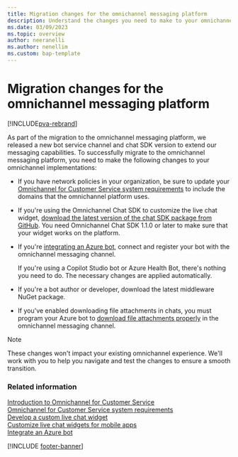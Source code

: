 ```yaml
---
title: Migration changes for the omnichannel messaging platform
description: Understand the changes you need to make to your omnichannel implementations to successfully migrate to the omnichannel messaging platform.
ms.date: 03/09/2023
ms.topic: overview
author: neeranelli
ms.author: nenellim
ms.custom: bap-template
---
```


# Migration changes for the omnichannel messaging platform

[!INCLUDE[pva-rebrand](../../includes/cc-pva-rebrand.md)]

As part of the migration to the omnichannel messaging platform, we released a new bot service channel and chat SDK version to extend our messaging capabilities. To successfully migrate to the omnichannel messaging platform, you need to make the following changes to your omnichannel implementations:

- If you have network policies in your organization, be sure to update your [Omnichannel for Customer Service system requirements](../implement/system-requirements-omnichannel.md) to include the domains that the omnichannel platform uses.

- If you're using the Omnichannel Chat SDK to customize the live chat widget, [download the latest version of the chat SDK package from GitHub](https://github.com/microsoft/omnichannel-chat-sdk#installation). You need Omnichannel Chat SDK 1.1.0 or later to make sure that your widget works on the platform.

- If you're [integrating an Azure bot](../configure-bot.md), connect and register your bot with the omnichannel messaging channel.

  If you're using a Copilot Studio bot or Azure Health Bot, there's nothing you need to do. The necessary changes are applied automatically.

- If you're a bot author or developer, download the latest middleware NuGet package.

- If you've enabled downloading file attachments in chats, you must program your Azure bot to [download file attachments properly](../develop/download-attachments-bot.md#manage-file-attachments) in the omnichannel messaging channel.

> [!NOTE]
> These changes won't impact your existing omnichannel experience. We'll work with you to help you navigate and test the changes to ensure a smooth transition.

### Related information

[Introduction to Omnichannel for Customer Service](../implement/introduction-omnichannel.md)  
[Omnichannel for Customer Service system requirements](../implement/system-requirements-omnichannel.md)  
[Develop a custom live chat widget](../develop/develop-live-chat-widget.md)  
[Customize live chat widgets for mobile apps](../develop/render-live-chat-widget-mobile.md)  
[Integrate an Azure bot](../configure-bot.md)  

[!INCLUDE [footer-banner](../../includes/footer-banner.md)]
